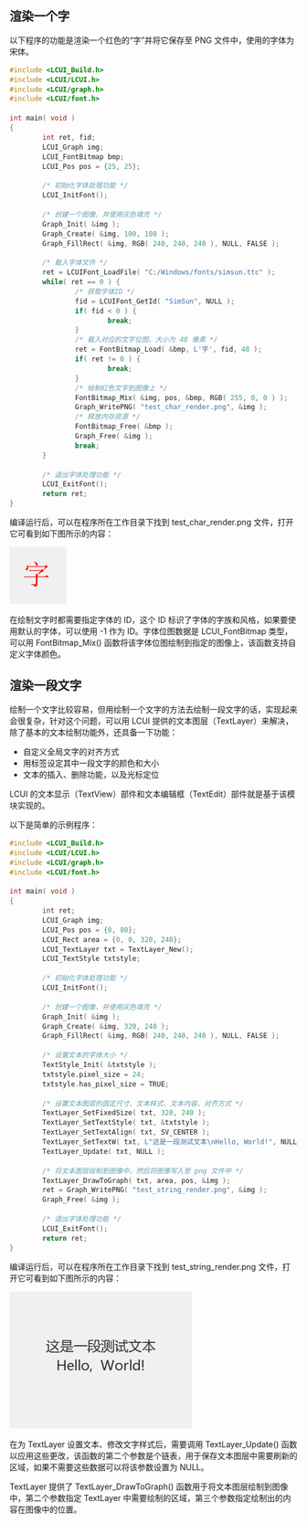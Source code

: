 ## 渲染一个字

以下程序的功能是渲染一个红色的“字”并将它保存至 PNG 文件中，使用的字体为宋体。

``` c
#include <LCUI_Build.h>
#include <LCUI/LCUI.h>
#include <LCUI/graph.h>
#include <LCUI/font.h>

int main( void )
{
        int ret, fid;
        LCUI_Graph img;
        LCUI_FontBitmap bmp;
        LCUI_Pos pos = {25, 25};

        /* 初始化字体处理功能 */
        LCUI_InitFont();

        /* 创建一个图像，并使用灰色填充 */
        Graph_Init( &img );
        Graph_Create( &img, 100, 100 );
        Graph_FillRect( &img, RGB( 240, 240, 240 ), NULL, FALSE );

        /* 载入字体文件 */
        ret = LCUIFont_LoadFile( "C:/Windows/fonts/simsun.ttc" );
        while( ret == 0 ) {
                /* 获取字体ID */
                fid = LCUIFont_GetId( "SimSun", NULL );
                if( fid < 0 ) {
                        break;
                }
                /* 载入对应的文字位图，大小为 48 像素 */
                ret = FontBitmap_Load( &bmp, L'字', fid, 48 );
                if( ret != 0 ) {
                        break;
                }
                /* 绘制红色文字到图像上 */
                FontBitmap_Mix( &img, pos, &bmp, RGB( 255, 0, 0 ) );
                Graph_WritePNG( "test_char_render.png", &img );
                /* 释放内存资源 */
                FontBitmap_Free( &bmp );
                Graph_Free( &img );
                break;
        }

        /* 退出字体处理功能 */
        LCUI_ExitFont();
        return ret;
}
```

编译运行后，可以在程序所在工作目录下找到 test_char_render.png 文件，打开它可看到如下图所示的内容：

![绘制出来的文字](../../images/test_char_render.png)

在绘制文字时都需要指定字体的 ID，这个 ID 标识了字体的字族和风格，如果要使用默认的字体，可以使用 -1 作为 ID。字体位图数据是 LCUI_FontBitmap 类型，可以用 FontBitmap_Mix() 函数将该字体位图绘制到指定的图像上，该函数支持自定义字体颜色。

## 渲染一段文字

绘制一个文字比较容易，但用绘制一个文字的方法去绘制一段文字的话，实现起来会很复杂，针对这个问题，可以用 LCUI 提供的文本图层（TextLayer）来解决，除了基本的文本绘制功能外，还具备一下功能：

- 自定义全局文字的对齐方式
- 用标签设定其中一段文字的颜色和大小
- 文本的插入、删除功能，以及光标定位

LCUI 的文本显示（TextView）部件和文本编辑框（TextEdit）部件就是基于该模块实现的。

以下是简单的示例程序：

``` c
#include <LCUI_Build.h>
#include <LCUI/LCUI.h>
#include <LCUI/graph.h>
#include <LCUI/font.h>

int main( void )
{
        int ret;
        LCUI_Graph img;
        LCUI_Pos pos = {0, 80};
        LCUI_Rect area = {0, 0, 320, 240};
        LCUI_TextLayer txt = TextLayer_New();
        LCUI_TextStyle txtstyle;

        /* 初始化字体处理功能 */
        LCUI_InitFont();

        /* 创建一个图像，并使用灰色填充 */
        Graph_Init( &img );
        Graph_Create( &img, 320, 240 );
        Graph_FillRect( &img, RGB( 240, 240, 240 ), NULL, FALSE );

        /* 设置文本的字体大小 */
        TextStyle_Init( &txtstyle );
        txtstyle.pixel_size = 24;
        txtstyle.has_pixel_size = TRUE;

        /* 设置文本图层的固定尺寸、文本样式、文本内容、对齐方式 */
        TextLayer_SetFixedSize( txt, 320, 240 );
        TextLayer_SetTextStyle( txt, &txtstyle );
        TextLayer_SetTextAlign( txt, SV_CENTER );
        TextLayer_SetTextW( txt, L"这是一段测试文本\nHello, World!", NULL );
        TextLayer_Update( txt, NULL );

        /* 将文本图层绘制到图像中，然后将图像写入至 png 文件中 */
        TextLayer_DrawToGraph( txt, area, pos, &img );
        ret = Graph_WritePNG( "test_string_render.png", &img );
        Graph_Free( &img );

        /* 退出字体处理功能 */
        LCUI_ExitFont();
        return ret;
}
```


编译运行后，可以在程序所在工作目录下找到 test_string_render.png 文件，打开它可看到如下图所示的内容：

![绘制出来的文字](../../images/test_string_render.png)

在为 TextLayer 设置文本、修改文字样式后，需要调用 TextLayer_Update() 函数以应用这些更改，该函数的第二个参数是个链表，用于保存文本图层中需要刷新的区域，如果不需要这些数据可以将该参数设置为 NULL。

TextLayer 提供了 TextLayer_DrawToGraph() 函数用于将文本图层绘制到图像中，第二个参数指定 TextLayer 中需要绘制的区域，第三个参数指定绘制出的内容在图像中的位置。